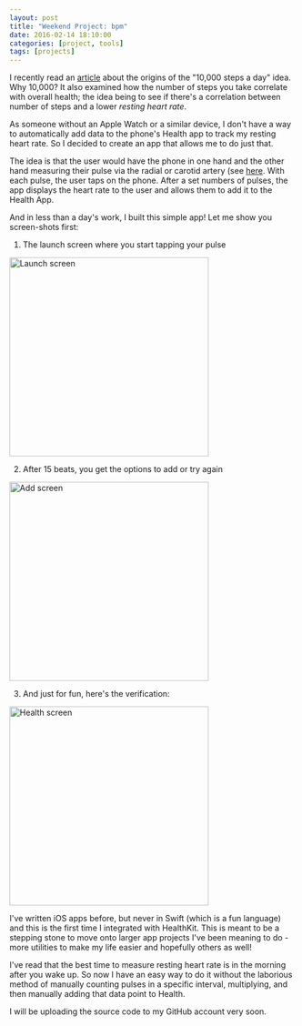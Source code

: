 ```yaml
---
layout: post
title: "Weekend Project: bpm"
date: 2016-02-14 18:10:00
categories: [project, tools]
tags: [projects]
---
```


I recently read an
[article](https://blog.cardiogr.am/2016/02/12/do-you-really-need-10000-steps-a-day-2/)
about the origins of the "10,000 steps a day" idea. Why 10,000? It also examined
how the number of steps you take correlate with overall health; the idea being
to see if there's a correlation between number of steps and a lower *resting
heart rate*.

As someone without an Apple Watch or a similar device, I don't have a way to
automatically add data to the phone's Health app to track my resting heart rate.
So I decided to create an app that allows me to do just that.

The idea is that the user would have the phone in one hand and the other hand
measuring their pulse via the radial or carotid artery (see
[here](http://www.webmd.com/heart/taking-a-pulse-heart-rate). With each pulse,
the user taps on the phone. After a set numbers of pulses, the app displays the
heart rate to the user and allows them to add it to the Health App.

And in less than a day's work, I built this simple app! Let me show you
screen-shots first: 

1) The launch screen where you start tapping your pulse

<img src="{{ site.url }}/images/2016-02-14-bpm-app-1.png" alt="Launch screen" 
     class="center-image" width="350px" />

2) After 15 beats, you get the options to add or try again

<img src="{{ site.url }}/images/2016-02-14-bpm-app-2.png" alt="Add screen"
     class="center-image" width="350px" />

3) And just for fun, here's the verification:

<img src="{{ site.url }}/images/2016-02-14-bpm-app-3.png" alt="Health screen"
     class="center-image" width="350px" />

I've written iOS apps before, but never in Swift (which is a fun language) and
this is the first time I integrated with HealthKit. This is meant to be a
stepping stone to move onto larger app projects I've been meaning to do - more
utilities to make my life easier and hopefully others as well!

I've read that the best time to measure resting heart rate is in the morning
after you wake up. So now I have an easy way to do it without the laborious
method of manually counting pulses in a specific interval, multiplying, and then
manually adding that data point to Health.

I will be uploading the source code to my GitHub account very soon.

